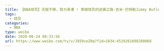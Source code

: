 ```yaml
---
title: 【NBA球员】天赋不够，努力来凑 ! 草根球员的逆袭之路-吉米·巴特勒Jimmy Butler
tags:
  - 球员
categories:
  - NBA
type: weibo
date: 2020-06-24 08:33:56
url: https://www.weibo.com/tv/v/J859voZ0q?fid=1034:4519261608280068
---
```


<!-- more -->
